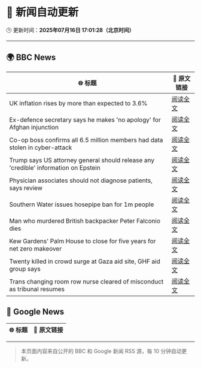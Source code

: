 # 🧠 新闻自动更新

🕒 更新时间：**2025年07月16日 17:01:28（北京时间）**

---

## 🌍 BBC News

| 🌐 标题 | 🔗 原文链接 |
|--------|-------------|
| UK inflation rises by more than expected to 3.6% | [阅读全文](https://www.bbc.com/news/articles/c3en2enpy7po) |
| Ex-defence secretary says he makes 'no apology' for Afghan injunction | [阅读全文](https://www.bbc.com/news/articles/c1k8yvj89kyo) |
| Co-op boss confirms all 6.5 million members had data stolen in cyber-attack | [阅读全文](https://www.bbc.com/news/articles/cql0ple066po) |
| Trump says US attorney general should release any 'credible' information on Epstein | [阅读全文](https://www.bbc.com/news/articles/ckgl4dl334go) |
| Physician associates should not diagnose patients, says review | [阅读全文](https://www.bbc.com/news/articles/c70r7d7z0wro) |
| Southern Water issues hosepipe ban for 1m people | [阅读全文](https://www.bbc.com/news/articles/ckglpvzygvzo) |
| Man who murdered British backpacker Peter Falconio dies | [阅读全文](https://www.bbc.com/news/articles/cjrlg4x8e78o) |
| Kew Gardens' Palm House to close for five years for net zero makeover | [阅读全文](https://www.bbc.com/news/articles/cpwq08rxxklo) |
| Twenty killed in crowd surge at Gaza aid site, GHF aid group says | [阅读全文](https://www.bbc.com/news/articles/cg4rwrkdlzxo) |
| Trans changing room row nurse cleared of misconduct as tribunal resumes | [阅读全文](https://www.bbc.com/news/articles/cm2mp5jley8o) |

## 📰 Google News

| 🌐 标题 | 🔗 原文链接 |
|--------|-------------|

---
> 本页面内容来自公开的 BBC 和 Google 新闻 RSS 源，每 10 分钟自动更新。